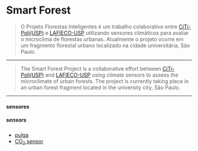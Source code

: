 # Smart Forest 

>O Projeto Florestas Inteligentes é um trabalho colaborativo entre
[CiTi-Poli(USP)](https://www.lsi.usp.br/citi/) e [LAFIECO-USP](https://lafieco.ib.usp.br/) utilizando sensores
climáticos para avaliar o microclima de florestas urbanas.
Atualmente o projeto ocorre em um fragmento florestal urbano localizado na cidade universitária, São Paulo.

---
>The Smart Forest Project is a collaborative effort between [CiTi-Poli(USP)](https://www.lsi.usp.br/citi/) and [LAFIECO-USP](https://lafieco.ib.usp.br/) using climate sensors to assess the microclimate of urban forests. 
The project is currently taking place in an urban forest fragment located in the university city, São Paulo.

---
#### sensores 
##### sensors 

* [pulga](https://caninosloucos.org/pt/pulga-v2-pt/)
* [CO<sub>2</sub> sensor](https://www.mouser.com/ProductDetail/Sensirion/SCD30?qs=rrS6PyfT74fdywu4FxpYjQ%3D%3D&srsltid=AfmBOor3OL8C59_sZGS3TlNYT1-NUfhQceNQLViz_JEDC01B7H29gbrc) 



